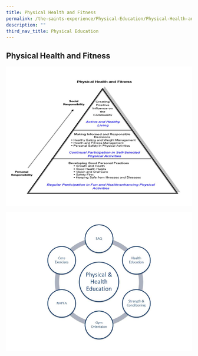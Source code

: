 ```yaml
---
title: Physical Health and Fitness
permalink: /the-saints-experience/Physical-Education/Physical-Health-and-Fitness/
description: ""
third_nav_title: Physical Education
---
```

## Physical Health and Fitness

![](/images/PE%20Logo%206.jpeg)

![](/images/PE%20Logo%203.jpeg)

